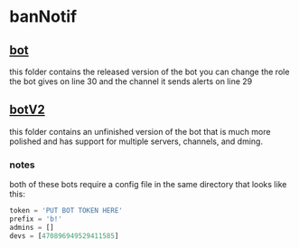 # banNotif
## [bot](bot)
this folder contains the released version of the bot
you can change the role the bot gives on line 30 and the channel it sends alerts on line 29
## [botV2](botV2)
this folder contains an unfinished version of the bot that is much more polished and has support for multiple servers, channels, and dming.

### notes
both of these bots require a config file in the same directory that looks like this:
```python
token = 'PUT BOT TOKEN HERE'
prefix = 'b!'
admins = []
devs = [470896949529411585]
```
